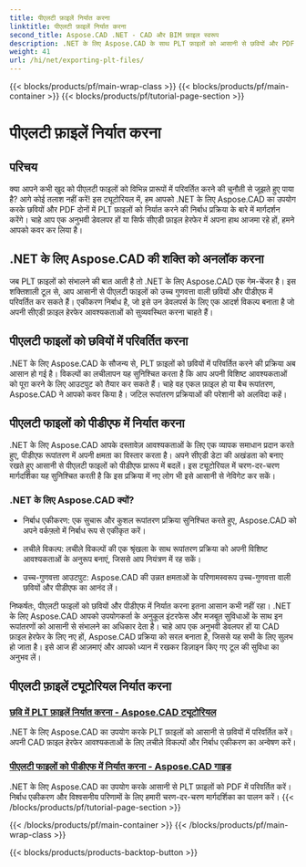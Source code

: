 ```yaml
---
title: पीएलटी फ़ाइलें निर्यात करना
linktitle: पीएलटी फ़ाइलें निर्यात करना
second_title: Aspose.CAD .NET - CAD और BIM फ़ाइल स्वरूप
description: .NET के लिए Aspose.CAD के साथ PLT फ़ाइलों को आसानी से छवियों और PDF में परिवर्तित करें। सीएडी फ़ाइल हेरफेर के लिए निर्बाध एकीकरण और लचीले विकल्पों का अन्वेषण करें।
weight: 41
url: /hi/net/exporting-plt-files/
---
```


{{< blocks/products/pf/main-wrap-class >}}
{{< blocks/products/pf/main-container >}}
{{< blocks/products/pf/tutorial-page-section >}}

# पीएलटी फ़ाइलें निर्यात करना


## परिचय

क्या आपने कभी खुद को पीएलटी फाइलों को विभिन्न प्रारूपों में परिवर्तित करने की चुनौती से जूझते हुए पाया है? आगे कोई तलाश नहीं करें! इस ट्यूटोरियल में, हम आपको .NET के लिए Aspose.CAD का उपयोग करके छवियों और PDF दोनों में PLT फ़ाइलों को निर्यात करने की निर्बाध प्रक्रिया के बारे में मार्गदर्शन करेंगे। चाहे आप एक अनुभवी डेवलपर हों या सिर्फ सीएडी फ़ाइल हेरफेर में अपना हाथ आजमा रहे हों, हमने आपको कवर कर लिया है।

## .NET के लिए Aspose.CAD की शक्ति को अनलॉक करना

जब PLT फ़ाइलों को संभालने की बात आती है तो .NET के लिए Aspose.CAD एक गेम-चेंजर है। इस शक्तिशाली टूल से, आप आसानी से पीएलटी फाइलों को उच्च गुणवत्ता वाली छवियों और पीडीएफ में परिवर्तित कर सकते हैं। एकीकरण निर्बाध है, जो इसे उन डेवलपर्स के लिए एक आदर्श विकल्प बनाता है जो अपनी सीएडी फ़ाइल हेरफेर आवश्यकताओं को सुव्यवस्थित करना चाहते हैं।

## पीएलटी फाइलों को छवियों में परिवर्तित करना

.NET के लिए Aspose.CAD के सौजन्य से, PLT फ़ाइलों को छवियों में परिवर्तित करने की प्रक्रिया अब आसान हो गई है। विकल्पों का लचीलापन यह सुनिश्चित करता है कि आप अपनी विशिष्ट आवश्यकताओं को पूरा करने के लिए आउटपुट को तैयार कर सकते हैं। चाहे वह एकल फ़ाइल हो या बैच रूपांतरण, Aspose.CAD ने आपको कवर किया है। जटिल रूपांतरण प्रक्रियाओं की परेशानी को अलविदा कहें।

## पीएलटी फाइलों को पीडीएफ में निर्यात करना

.NET के लिए Aspose.CAD आपके दस्तावेज़ आवश्यकताओं के लिए एक व्यापक समाधान प्रदान करते हुए, पीडीएफ रूपांतरण में अपनी क्षमता का विस्तार करता है। अपने सीएडी डेटा की अखंडता को बनाए रखते हुए आसानी से पीएलटी फाइलों को पीडीएफ प्रारूप में बदलें। इस ट्यूटोरियल में चरण-दर-चरण मार्गदर्शिका यह सुनिश्चित करती है कि इस प्रक्रिया में नए लोग भी इसे आसानी से नेविगेट कर सकें।

### .NET के लिए Aspose.CAD क्यों?

- निर्बाध एकीकरण: एक सुचारू और कुशल रूपांतरण प्रक्रिया सुनिश्चित करते हुए, Aspose.CAD को अपने वर्कफ़्लो में निर्बाध रूप से एकीकृत करें।
  
- लचीले विकल्प: लचीले विकल्पों की एक श्रृंखला के साथ रूपांतरण प्रक्रिया को अपनी विशिष्ट आवश्यकताओं के अनुरूप बनाएं, जिससे आप नियंत्रण में रह सकें।

- उच्च-गुणवत्ता आउटपुट: Aspose.CAD की उन्नत क्षमताओं के परिणामस्वरूप उच्च-गुणवत्ता वाली छवियों और पीडीएफ का आनंद लें।

निष्कर्षतः, पीएलटी फाइलों को छवियों और पीडीएफ में निर्यात करना इतना आसान कभी नहीं रहा। .NET के लिए Aspose.CAD आपको उपयोगकर्ता के अनुकूल इंटरफेस और मजबूत सुविधाओं के साथ इन रूपांतरणों को आसानी से संभालने का अधिकार देता है। चाहे आप एक अनुभवी डेवलपर हों या CAD फ़ाइल हेरफेर के लिए नए हों, Aspose.CAD प्रक्रिया को सरल बनाता है, जिससे यह सभी के लिए सुलभ हो जाता है। इसे आज ही आज़माएं और आपको ध्यान में रखकर डिज़ाइन किए गए टूल की सुविधा का अनुभव लें।
## पीएलटी फ़ाइलें ट्यूटोरियल निर्यात करना
### [छवि में PLT फ़ाइलें निर्यात करना - Aspose.CAD ट्यूटोरियल](./exporting-plt-files-to-image/)
.NET के लिए Aspose.CAD का उपयोग करके PLT फ़ाइलों को आसानी से छवियों में परिवर्तित करें। अपनी CAD फ़ाइल हेरफेर आवश्यकताओं के लिए लचीले विकल्पों और निर्बाध एकीकरण का अन्वेषण करें।
### [पीएलटी फाइलों को पीडीएफ में निर्यात करना - Aspose.CAD गाइड](./exporting-plt-files-to-pdf/)
.NET के लिए Aspose.CAD का उपयोग करके आसानी से PLT फ़ाइलों को PDF में परिवर्तित करें। निर्बाध एकीकरण और विश्वसनीय परिणामों के लिए हमारी चरण-दर-चरण मार्गदर्शिका का पालन करें।
{{< /blocks/products/pf/tutorial-page-section >}}

{{< /blocks/products/pf/main-container >}}
{{< /blocks/products/pf/main-wrap-class >}}

{{< blocks/products/products-backtop-button >}}
